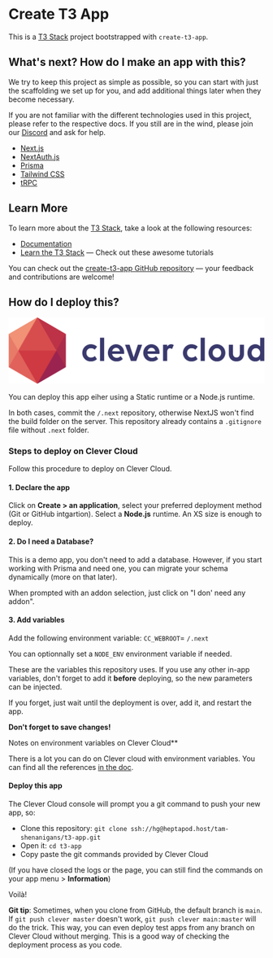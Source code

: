 # Create T3 App

This is a [T3 Stack](https://create.t3.gg/) project bootstrapped with `create-t3-app`.

## What's next? How do I make an app with this?

We try to keep this project as simple as possible, so you can start with just the scaffolding we set up for you, and add additional things later when they become necessary.

If you are not familiar with the different technologies used in this project, please refer to the respective docs. If you still are in the wind, please join our [Discord](https://t3.gg/discord) and ask for help.

- [Next.js](https://nextjs.org)
- [NextAuth.js](https://next-auth.js.org)
- [Prisma](https://prisma.io)
- [Tailwind CSS](https://tailwindcss.com)
- [tRPC](https://trpc.io)

## Learn More

To learn more about the [T3 Stack](https://create.t3.gg/), take a look at the following resources:

- [Documentation](https://create.t3.gg/)
- [Learn the T3 Stack](https://create.t3.gg/en/faq#what-learning-resources-are-currently-available) — Check out these awesome tutorials

You can check out the [create-t3-app GitHub repository](https://github.com/t3-oss/create-t3-app) — your feedback and contributions are welcome!

## How do I deploy this?

![clever cloud logo](public/clever-cloud-logo.png)

You can deploy this app eiher using a Static runtime or a Node.js runtime.

In both cases, commit the `/.next` repository, otherwise NextJS won't find the build folder on the server. This repository already contains a `.gitignore` file without `.next` folder.

### Steps to deploy on Clever Cloud

Follow this procedure to deploy on Clever Cloud.

#### 1. Declare the app

Click on **Create > an application**, select your preferred deployment method (Git or GitHub intgartion). Select a **Node.js** runtime. An XS size is enough to deploy.

#### 2. Do I need a Database?

This is a demo app, you don't need to add a database. However, if you start working with Prisma and need one, you can migrate your schema dynamically (more on that later).

When prompted with an addon selection, just click on "I don' need any addon".

#### 3. Add variables

Add the following environment variable: `CC_WEBROOT`= `/.next`

You can optionnally set a `NODE_ENV` environment variable if needed.

These are the variables this repository uses. If you use any other in-app variables, don't forget to add it **before** deploying, so the new parameters can be injected.

If you forget, just wait until the deployment is over, add it, and restart the app.

**Don't forget to save changes!**

Notes on environment variables on Clever Cloud**

There is a lot you can do on Clever cloud with environment variables. You can find all the references [in the doc](https://www.clever-cloud.com/doc/reference/reference-environment-variables/).

#### Deploy this app

The Clever Cloud console will prompt you a git command to push your new app, so:

- Clone this repository: `git clone ssh://hg@heptapod.host/tam-shenanigans/t3-app.git`
- Open it: `cd t3-app`
- Copy paste the git commands provided by Clever Cloud

(If you have closed the logs or the page, you can still find the commands on your app menu > **Information**)

Voilà!

**Git tip**: Sometimes, when you clone from GitHub, the default branch is `main`. If `git push clever master` doesn't work, `git push clever main:master` will do the trick. This way, you can even deploy test apps from any branch on Clever Cloud without merging. This is a good way of checking the deployment process as you code.
